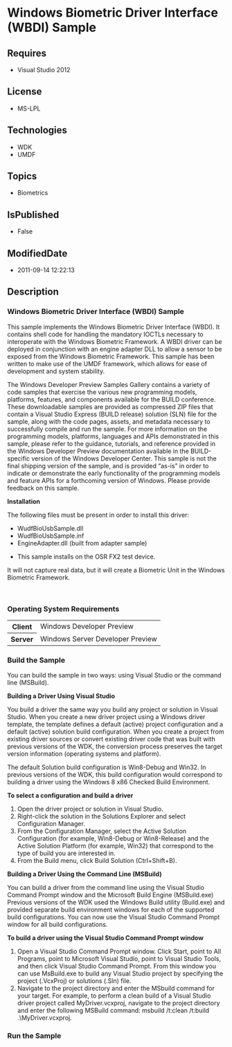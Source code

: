 # Windows Biometric Driver Interface (WBDI) Sample
## Requires
* Visual Studio 2012
## License
* MS-LPL
## Technologies
* WDK
* UMDF
## Topics
* Biometrics
## IsPublished
* False
## ModifiedDate
* 2011-09-14 12:22:13
## Description

<h3>Windows Biometric Driver Interface (WBDI) Sample</h3>
<p>This sample implements the Windows Biometric Driver Interface (WBDI). It contains shell code for handling the mandatory IOCTLs necessary to interoperate with the Windows Biometric Framework. A WBDI driver can be deployed in conjunction with an engine adapter
 DLL to allow a sensor to be exposed from the Windows Biometric Framework. This sample has been written to make use of the UMDF framework, which allows for ease of development and system stability.</p>
<p>The Windows Developer Preview Samples Gallery contains a variety of code samples that exercise the various new programming models, platforms, features, and components available for the BUILD conference. These downloadable samples are provided as compressed
 ZIP files that contain a Visual Studio Express (BUILD release) solution (SLN) file for the sample, along with the code pages, assets, and metadata necessary to successfully compile and run the sample. For more information on the programming models, platforms,
 languages and APIs demonstrated in this sample, please refer to the guidance, tutorials, and reference provided in the Windows Developer Preview documentation available in the BUILD-specific version of the Windows Developer Center. This sample is not the final
 shipping version of the sample, and is provided &ldquo;as-is&rdquo; in order to indicate or demonstrate the early functionality of the programming models and feature APIs for a forthcoming version of Windows. Please provide feedback on this sample.</p>
<p><strong>Installation</strong></p>
<p>The following files must be present in order to install this driver:</p>
<ul>
<li>WudfBioUsbSample.dll </li><li>WudfBioUsbSample.inf </li><li>EngineAdapter.dll (built from adapter sample) </li></ul>
<ul>
<li>This sample installs on the OSR FX2 test device. </li></ul>
<p>It will not capture real data, but it will create a Biometric Unit in the Windows Biometric Framework.</p>
<p>&nbsp;</p>
<h3>Operating System Requirements</h3>
<table>
<tbody>
<tr>
<th>Client</th>
<td><dt>Windows Developer Preview </dt></td>
</tr>
<tr>
<th>Server</th>
<td><dt>Windows Server Developer Preview </dt></td>
</tr>
</tbody>
</table>
<h3>Build the Sample</h3>
<p>You can build the sample in two ways: using Visual Studio or the command line (MSBuild).</p>
<p><strong>Building a Driver Using Visual Studio</strong></p>
<p>You build a driver the same way you build any project or solution in Visual Studio. When you create a new driver project using a Windows driver template, the template defines a default (active) project configuration and a default (active) solution build
 configuration. When you create a project from existing driver sources or convert existing driver code that was built with previous versions of the WDK, the conversion process preserves the target version information (operating systems and platform).</p>
<p>The default Solution build configuration is Win8-Debug and Win32. In previous versions of the WDK, this build configuration would correspond to building a driver using the Windows 8 x86 Checked Build Environment.</p>
<p class="proch"><strong>To select a configuration and build a driver</strong></p>
<ol>
<li>Open the driver project or solution in Visual Studio. </li><li>Right-click the solution in the Solutions Explorer and select Configuration Manager.
</li><li>From the Configuration Manager, select the Active Solution Configuration (for example, Win8-Debug or Win8-Release) and the Active Solution Platform (for example, Win32) that correspond to the type of build you are interested in.
</li><li>From the Build menu, click Build Solution (Ctrl&#43;Shift&#43;B). </li></ol>
<p><strong>Building a Driver Using the Command Line (MSBuild)</strong></p>
<p>You can build a driver from the command line using the Visual Studio Command Prompt window and the Microsoft Build Engine (MSBuild.exe) Previous versions of the WDK used the Windows Build utility (Build.exe) and provided separate build environment windows
 for each of the supported build configurations. You can now use the Visual Studio Command Prompt window for all build configurations.</p>
<p class="proch"><strong>To build a driver using the Visual Studio Command Prompt window</strong></p>
<ol>
<li>Open a Visual Studio Command Prompt window. Click Start, point to All Programs, point to Microsoft Visual Studio, point to Visual Studio Tools, and then click Visual Studio Command Prompt. From this window you can use MsBuild.exe to build any Visual Studio
 project by specifying the project (.VcxProj) or solutions (.Sln) file. </li><li>Navigate to the project directory and enter the MSbuild command for your target. For example, to perform a clean build of a Visual Studio driver project called MyDriver.vcxproj, navigate to the project directory and enter the following MSBuild command:
 msbuild /t:clean /t:build .\MyDriver.vcxproj. </li></ol>
<h3>Run the Sample</h3>
